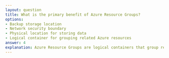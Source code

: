 ```yaml
---
layout: question
title: What is the primary benefit of Azure Resource Groups?
options:
- Backup storage location
- Network security boundary
- Physical location for storing data
- Logical container for grouping related Azure resources
answer: 4
explanation: Azure Resource Groups are logical containers that group related Azure resources together. They help organize resources, apply policies, manage permissions, and simplify deployment and management operations.
---
```

